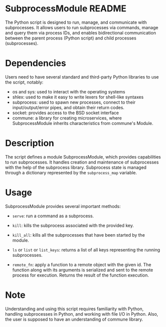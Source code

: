 # SubprocessModule README

The Python script is designed to run, manage, and communicate with subprocesses. It allows users to run subprocesses via commands, manage and query them via process IDs, and enables bidirectional communication between the parent process (Python script) and child processes (subprocesses).

# Dependencies

Users need to have several standard and third-party Python libraries to use the script, notably:

- os and sys: used to interact with the operating systems
- shlex: used to make it easy to write lexers for shell-like syntaxes
- subprocess: used to spawn new processes, connect to their input/output/error pipes, and obtain their return codes.
- socket: provides access to the BSD socket interface
- commune: a library for creating microservices, where SubprocessModule inherits characteristics from commune's Module.

# Description

The script defines a module SubprocessModule, which provides capabilities to run subprocesses. It handles creation and maintenance of subprocesses with the help of the subprocess library. Subprocess state is managed through a dictionary represented by the `subprocess_map` variable.

# Usage

SubprocessModule provides several important methods:

- `serve`: run a command as a subprocess.

- `kill`: kills the subprocess associated with the provided key.

- `kill_all`: kills all the subprocesses that have been started by the module.

- `ls` or `list` or `list_keys`: returns a list of all keys representing the running subprocesses.

- `remote_fn`: apply a function to a remote object with the given id. The function along with its arguments is serialized and sent to the remote process for execution. Returns the result of the function execution.

# Note

Understanding and using this script requires familiarity with Python, handling subprocesses in Python, and working with file I/O in Python. Also, the user is supposed to have an understanding of commune library.